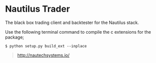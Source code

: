 # Nautilus Trader
The black box trading client and backtester for the Nautilus stack.

Use the following terminal command to compile the c extensions for the package;
```console
$ python setup.py build_ext --inplace
```

> http://nautechsystems.io/
